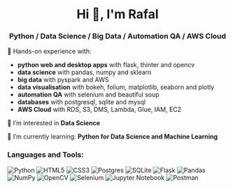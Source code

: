 <h1 align="center">Hi 👋, I'm Rafal</h1>
<h3 align="center">Python / Data Science / Big Data / Automation QA / AWS Cloud</h3>

🔭 Hands-on experience with: 
<ul>
  <li><strong>python web and desktop apps</strong> with flask, thinter and opencv</li>
  <li><strong>data science</strong> with pandas, numpy and sklearn</li>
  <li><strong>big data</strong> with pyspark and AWS</li>
  <li><strong>data visualisation</strong> with bokeh, folium, matplotlib, seaborn and plotly</li>
  <li><strong>automation QA</strong> with selenium and beautiful soup</li>
  <li><strong>databases</strong> with postgresql, sqlite and mysql</li>
  <li><strong>AWS Cloud</strong> with RDS, S3, DMS, Lambda, Glue, IAM, EC2</li>
</ul>

👀 I’m interested in **Data Science**

🌱 I’m currently learning: **Python for Data Science and Machine Learning**

<h3 align="left">Languages and Tools:</h3>
<p align="left"> 
  
![Python](https://img.shields.io/badge/python-3670A0?style=for-the-badge&logo=python&logoColor=ffdd54)
![HTML5](https://img.shields.io/badge/html5-%23E34F26.svg?style=for-the-badge&logo=html5&logoColor=white)
![CSS3](https://img.shields.io/badge/css3-%231572B6.svg?style=for-the-badge&logo=css3&logoColor=white)
![Postgres](https://img.shields.io/badge/postgres-%23316192.svg?style=for-the-badge&logo=postgresql&logoColor=white)
![SQLite](https://img.shields.io/badge/sqlite-%2307405e.svg?style=for-the-badge&logo=sqlite&logoColor=white)
![Flask](https://img.shields.io/badge/flask-%23000.svg?style=for-the-badge&logo=flask&logoColor=white)
![Pandas](https://img.shields.io/badge/pandas-%23150458.svg?style=for-the-badge&logo=pandas&logoColor=white)
![NumPy](https://img.shields.io/badge/numpy-%23013243.svg?style=for-the-badge&logo=numpy&logoColor=white)
![OpenCV](https://img.shields.io/badge/opencv-%23white.svg?style=for-the-badge&logo=opencv&logoColor=white)
![Selenium](https://img.shields.io/badge/-selenium-%43B02A?style=for-the-badge&logo=selenium&logoColor=white)
![Jupyter Notebook](https://img.shields.io/badge/jupyter-%23FA0F00.svg?style=for-the-badge&logo=jupyter&logoColor=white)
![Postman](https://img.shields.io/badge/Postman-FF6C37?style=for-the-badge&logo=postman&logoColor=white)

</p>

